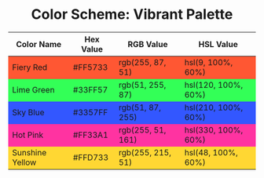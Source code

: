 <!DOCTYPE html>
<html>
<body>

<h1 style="text-align: center;">Color Scheme: Vibrant Palette</h1>
<table>
    <thead>
        <tr>
            <th>Color Name</th>
            <th>Hex Value</th>
            <th>RGB Value</th>
            <th>HSL Value</th>
        </tr>
    </thead>
    <tbody>
        <tr style="background-color: #FF5733;">
            <td>Fiery Red</td>
            <td>#FF5733</td>
            <td>rgb(255, 87, 51)</td>
            <td>hsl(9, 100%, 60%)</td>
        </tr>
        <tr style="background-color: #33FF57;">
            <td>Lime Green</td>
            <td>#33FF57</td>
            <td>rgb(51, 255, 87)</td>
            <td>hsl(120, 100%, 60%)</td>
        </tr>
        <tr style="background-color: #3357FF;">
            <td>Sky Blue</td>
            <td>#3357FF</td>
            <td>rgb(51, 87, 255)</td>
            <td>hsl(210, 100%, 60%)</td>
        </tr>
        <tr style="background-color: #FF33A1;">
            <td>Hot Pink</td>
            <td>#FF33A1</td>
            <td>rgb(255, 51, 161)</td>
            <td>hsl(330, 100%, 60%)</td>
        </tr>
        <tr style="background-color: #FFD733;">
            <td>Sunshine Yellow</td>
            <td>#FFD733</td>
            <td>rgb(255, 215, 51)</td>
            <td>hsl(48, 100%, 60%)</td>
        </tr>
    </tbody>
</table>

</body>
</html>
